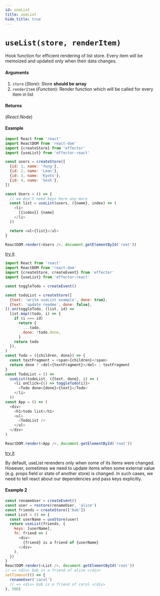```yaml
---
id: useList
title: useList
hide_title: true
---
```


# `useList(store, renderItem)`

Hook function for efficient rendering of list store.
Every item will be memoized and updated only when their data changes.

#### Arguments

1. `store` (_Store_): Store **should be array**
2. `renderItem` (_Function_): Render function which will be called for every item in list

#### Returns

(_React.Node_)

#### Example

```js try
import React from 'react'
import ReactDOM from 'react-dom'
import {createStore} from 'effector'
import {useList} from 'effector-react'

const users = createStore([
  {id: 1, name: 'Yung'},
  {id: 2, name: 'Lean'},
  {id: 3, name: 'Kyoto'},
  {id: 4, name: 'Sesh'},
])

const Users = () => {
  // we don't need keys here any more
  const list = useList(users, ({name}, index) => (
    <li>
      [{index}] {name}
    </li>
  ))

  return <ul>{list}</ul>
}

ReactDOM.render(<Users />, document.getElementById('root'))
```

[try it](https://share.effector.dev/JZ35Jjyr)

```js try
import React from 'react'
import ReactDOM from 'react-dom'
import {createStore, createEvent} from 'effector'
import {useList} from 'effector-react'

const toggleTodo = createEvent()

const todoList = createStore([
  {text: 'write useList example', done: true},
  {text: 'update readme', done: false},
]).on(toggleTodo, (list, id) =>
  list.map((todo, i) => {
    if (i === id)
      return {
        ...todo,
        done: !todo.done,
      }
    return todo
  }),
)
const Todo = ({children, done}) => {
  const textFragment = <span>{children}</span>
  return done ? <del>{textFragment}</del> : textFragment
}
const TodoList = () =>
  useList(todoList, ({text, done}, i) => (
    <li onClick={() => toggleTodo(i)}>
      <Todo done={done}>{text}</Todo>
    </li>
  ))
const App = () => (
  <div>
    <h1>todo list</h1>
    <ul>
      <TodoList />
    </ul>
  </div>
)

ReactDOM.render(<App />, document.getElementById('root'))
```

[try it](https://share.effector.dev/GQjYp0Bn)

By default, useList rerenders only when some of its items were changed.
However, sometimes we need to update items when some external value (e.g. props field or state of another store) is changed.
In such cases, we need to tell react about our dependencies and pass keys explicitly.

#### Example 2

```js try
const renameUser = createEvent()
const user = restore(renameUser, 'alice')
const friends = createStore(['bob'])
const List = () => {
  const userName = useStore(user)
  return useList(friends, {
    keys: [userName],
    fn: friend => (
      <div>
        {friend} is a friend of {userName}
      </div>
    ),
  })
}
ReactDOM.render(<List />, document.getElementById('root'))
// => <div> bob is a friend of alice </div>
setTimeout(() => {
  renameUser('carol')
  // => <div> bob is a friend of carol </div>
}, 500)
```
